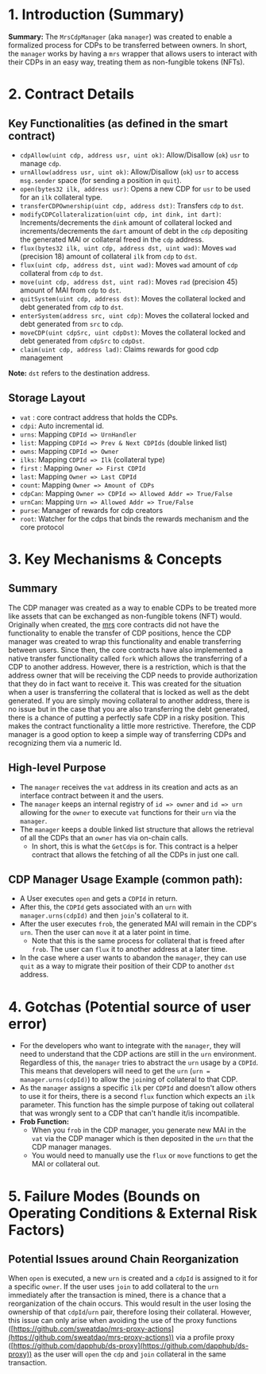 # 1. Introduction (Summary)

**Summary:** The `MrsCdpManager` (aka `manager`) was created to enable a formalized process for CDPs to be transferred between owners. In short, the `manager` works by having a `mrs` wrapper that allows users to interact with their CDPs in an easy way, treating them as non-fungible tokens (NFTs).

# 2. Contract Details

## Key Functionalities (as defined in the smart contract)

- `cdpAllow(uint cdp, address usr, uint ok)`: Allow/Disallow (`ok`) `usr` to manage `cdp`.
- `urnAllow(address usr, uint ok)`: Allow/Disallow (`ok`) `usr` to access `msg.sender` space (for sending a position in `quit`).
- `open(bytes32 ilk, address usr)`: Opens a new CDP for `usr` to be used for an `ilk` collateral type.
- `transferCDPOwnership(uint cdp, address dst)`: Transfers `cdp` to `dst`.
- `modifyCDPCollateralization(uint cdp, int dink, int dart)`: Increments/decrements the `dink` amount of collateral locked and increments/decrements the `dart` amount of debt in the `cdp` depositing the generated MAI or collateral freed in the `cdp` address.
- `flux(bytes32 ilk, uint cdp, address dst, uint wad)`: Moves `wad` (precision 18) amount of collateral `ilk` from `cdp` to `dst`.
- `flux(uint cdp, address dst, uint wad)`: Moves `wad` amount of `cdp` collateral from `cdp` to `dst`.
- `move(uint cdp, address dst, uint rad)`: Moves `rad` (precision 45) amount of MAI from `cdp` to `dst`.
- `quitSystem(uint cdp, address dst)`: Moves the collateral locked and debt generated from `cdp` to `dst`.
- `enterSystem(address src, uint cdp)`: Moves the collateral locked and debt generated from `src` to `cdp`.
- `moveCDP(uint cdpSrc, uint cdpDst)`: Moves the collateral locked and debt generated from `cdpSrc` to `cdpDst`.
- `claim(uint cdp, address lad)`: Claims rewards for good cdp management

**Note:** `dst` refers to the destination address.

## Storage Layout

- `vat` : core contract address that holds the CDPs.
- `cdpi`: Auto incremental id.
- `urns`: Mapping `CDPId => UrnHandler`
- `list`: Mapping `CDPId => Prev & Next CDPIds` (double linked list)
- `owns`: Mapping `CDPId => Owner`
- `ilks`: Mapping `CDPId => Ilk` (collateral type)
- `first` : Mapping `Owner => First CDPId`
- `last`: Mapping `Owner => Last CDPId`
- `count`: Mapping `Owner => Amount of CDPs`
- `cdpCan`: Mapping `Owner => CDPId => Allowed Addr => True/False`
- `urnCan`: Mapping `Urn => Allowed Addr => True/False`
- `purse`: Manager of rewards for cdp creators
- `root`: Watcher for the cdps that binds the rewards mechanism and the core protocol

# 3. Key Mechanisms & Concepts

## Summary

The CDP manager was created as a way to enable CDPs to be treated more like assets that can be exchanged as non-fungible tokens (NFT) would. Originally when created, the [mrs](https://github.com/sweatdao/mrs/tree/master/src) core contracts did not have the functionality to enable the transfer of CDP positions, hence the CDP manager was created to wrap this functionality and enable transferring between users. Since then, the core contracts have also implemented a native transfer functionality called `fork` which allows the transferring of a CDP to another address. However, there is a restriction, which is that the address owner that will be receiving the CDP needs to provide authorization that they do in fact want to receive it. This was created for the situation when a user is transferring the collateral that is locked as well as the debt generated. If you are simply moving collateral to another address, there is no issue but in the case that you are also transferring the debt generated, there is a chance of putting a perfectly safe CDP in a risky position. This makes the contract functionality a little more restrictive. Therefore, the CDP manager is a good option to keep a simple way of transferring CDPs and recognizing them via a numeric Id.

## High-level Purpose

- The `manager` receives the `vat` address in its creation and acts as an interface contract between it and the users.
- The `manager` keeps an internal registry of `id => owner` and `id => urn` allowing for the `owner` to execute `vat` functions for their `urn` via the `manager`.
- The `manager` keeps a double linked list structure that allows the retrieval of all the CDPs that an `owner` has via on-chain calls.
    - In short, this is what the `GetCdps` is for. This contract is a helper contract that allows the fetching of all the CDPs in just one call.

## CDP **Manager Usage Example (common path):**

- A User executes `open` and gets a `CDPId` in return.
- After this, the `CDPId` gets associated with an `urn` with `manager.urns(cdpId)` and then `join`'s collateral to it.
- After the user executes `frob`, the generated MAI will remain in the CDP's `urn`. Then the user can `move` it at a later point in time.
    - Note that this is the same process for collateral that is freed after `frob`. The user can `flux` it to another address at a later time.
- In the case where a user wants to abandon the `manager`, they can use `quit` as a way to migrate their position of their CDP to another `dst` address.

# 4. Gotchas (Potential source of user error)

- For the developers who want to integrate with the `manager`, they will need to understand that the CDP actions are still in the `urn` environment. Regardless of this, the `manager` tries to abstract the `urn` usage by a `CDPId`. This means that developers will need to get the `urn` (`urn = manager.urns(cdpId)`) to allow the `join`ing of collateral to that CDP.
- As the `manager` assigns a specific `ilk` per `CDPId` and doesn't allow others to use it for theirs, there is a second `flux` function which expects an `ilk` parameter. This function has the simple purpose of taking out collateral that was wrongly sent to a CDP that can't handle it/is incompatible.
- **Frob Function:**
    - When you `frob` in the CDP manager, you generate new MAI in the `vat` via the CDP manager which is then deposited in the `urn` that the CDP manager manages.
    - You would need to manually use the `flux` or `move` functions to get the MAI or collateral out.

# 5. Failure Modes (Bounds on Operating Conditions & External Risk Factors)

## **Potential Issues around Chain Reorganization**

When `open` is executed, a new `urn` is created and a `cdpId` is assigned to it for a specific `owner`. If the user uses `join` to add collateral to the `urn` immediately after the transaction is mined, there is a chance that a reorganization of the chain occurs. This would result in the user losing the ownership of that `cdpId`/`urn` pair, therefore losing their collateral. However, this issue can only arise when avoiding the use of the proxy functions ([https://github.com/sweatdao/mrs-proxy-actions](https://github.com/sweatdao/mrs-proxy-actions)) via a profile proxy ([https://github.com/dapphub/ds-proxy](https://github.com/dapphub/ds-proxy)) as the user will `open` the `cdp` and `join` collateral in the same transaction.
